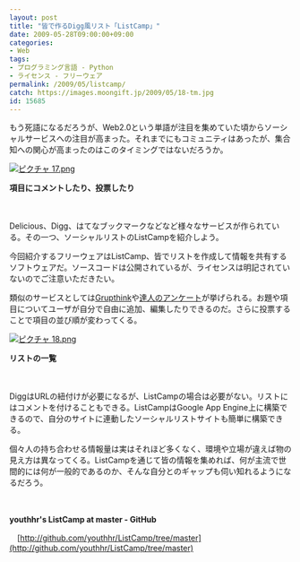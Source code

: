 ```yaml
---
layout: post
title: "皆で作るDigg風リスト「ListCamp」"
date: 2009-05-28T09:00:00+09:00
categories:
- Web
tags: 
- プログラミング言語 - Python
- ライセンス - フリーウェア
permalink: /2009/05/listcamp/
catch: https://images.moongift.jp/2009/05/18-tm.jpg
id: 15685
---
```

もう死語になるだろうが、Web2.0という単語が注目を集めていた頃からソーシャルサービスへの注目が高まった。それまでにもコミュニティはあったが、集合知への関心が高まったのはこのタイミングではないだろうか。

  

[![ピクチャ 17.png](https://images.moongift.jp/2009/05/17-tm1.jpg)](https://images.moongift.jp/2009/05/171.png)  
  
**項目にコメントしたり、投票したり**

  

　

  

Delicious、Digg、はてなブックマークなどなど様々なサービスが作られている。その一つ、ソーシャルリストのListCampを紹介しよう。

  

今回紹介するフリーウェアはListCamp、皆でリストを作成して情報を共有するソフトウェアだ。ソースコードは公開されているが、ライセンスは明記されていないのでご注意いただきたい。

  
<!--more-->

類似のサービスとしては[Grupthink](http://www.grupthink.com/)や[達人のアンケート](http://tatsuj.in/questionnaires)が挙げられる。お題や項目についてユーザが自分で自由に追加、編集したりできるのだ。さらに投票することで項目の並び順が変わってくる。

  

[![ピクチャ 18.png](https://images.moongift.jp/2009/05/18-tm.jpg)](https://images.moongift.jp/2009/05/181.png)  
  
**リストの一覧**

  

　

  

DiggはURLの紐付けが必要になるが、ListCampの場合は必要がない。リストにはコメントを付けることもできる。ListCampはGoogle App Engine上に構築できるので、自分のサイトに連動したソーシャルリストサイトも簡単に構築できる。

  

個々人の持ち合わせる情報量は実はそれほど多くなく、環境や立場が違えば物の見え方は異なってくる。ListCampを通じて皆の情報を集めれば、何が主流で世間的には何が一般的であるのか、そんな自分とのギャップも伺い知れるようになるだろう。

  

　

  

**youthhr's ListCamp at master - GitHub**  
  
　[http://github.com/youthhr/ListCamp/tree/master](http://github.com/youthhr/ListCamp/tree/master)

  

　

  
  
